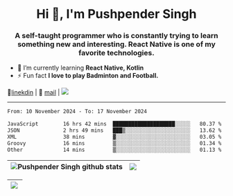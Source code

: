 <h1 align="center">Hi 👋, I'm Pushpender Singh</h1>
<h3 align="center">A self-taught programmer who is constantly trying to learn something new and interesting. React Native is one of my favorite technologies.</h3>

- 🌱 I’m currently learning **React Native, Kotlin**
- ⚡ Fun fact **I love to play Badminton and Football.**

👔[linekdin](https://www.linkedin.com/in/pushpender-singh-240061202/) | 📧 [mail](mailto:pushpendersingh694@gmail.com) | 
<a href="https://github.com/pushpender-singh-ap/pushpender-singh-ap">
    <img src="https://komarev.com/ghpvc/?username=pushpender-singh-ap&style=for-the-badge">
</a>


---

<!--START_SECTION:waka-->

```txt
From: 10 November 2024 - To: 17 November 2024

JavaScript        16 hrs 42 mins  ████████████████████░░░░░   80.37 %
JSON              2 hrs 49 mins   ███▒░░░░░░░░░░░░░░░░░░░░░   13.62 %
XML               38 mins         ▓░░░░░░░░░░░░░░░░░░░░░░░░   03.05 %
Groovy            16 mins         ▒░░░░░░░░░░░░░░░░░░░░░░░░   01.34 %
Other             14 mins         ▒░░░░░░░░░░░░░░░░░░░░░░░░   01.13 %
```

<!--END_SECTION:waka-->


| <a><img align="center" src="https://github-readme-stats-iota-ecru-15.vercel.app/api?username=pushpender-singh-ap&show_icons=true&include_all_commits=true&theme=buefy&hide_border=true" alt="Pushpender Singh github stats" /></a> | <a><img align="center" src="https://github-readme-stats-iota-ecru-15.vercel.app/api/top-langs/?username=pushpender-singh-ap&layout=compact&theme=buefy&hide_border=true" /></a> |
| ------------- | ------------- |

| <a> <img align="left" src="https://github-readme-streak-stats.herokuapp.com/?user=pushpender-singh-ap" /></br> </a> |
| ------------- |

